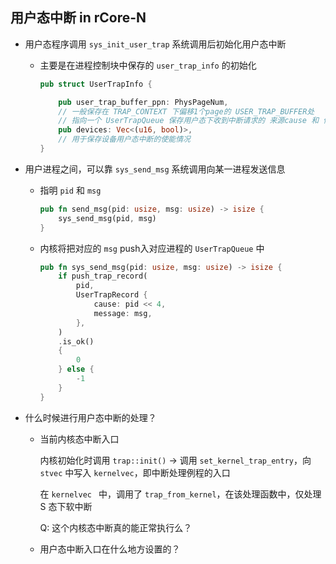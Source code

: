 ## 用户态中断 in rCore-N

+ 用户态程序调用 `sys_init_user_trap` 系统调用后初始化用户态中断

    + 主要是在进程控制块中保存的 `user_trap_info` 的初始化

        ```rust
        pub struct UserTrapInfo {
        
            pub user_trap_buffer_ppn: PhysPageNum,    
            // 一般保存在 TRAP_CONTEXT 下偏移1个page的 USER_TRAP_BUFFER处
            // 指向一个 UserTrapQueue 保存用户态下收到中断请求的 来源cause 和 信息msg
            pub devices: Vec<(u16, bool)>,
            // 用于保存设备用户态中断的使能情况
        }
        ```

+ 用户进程之间，可以靠 `sys_send_msg` 系统调用向某一进程发送信息

    + 指明 `pid` 和 `msg`

        ```rust
        pub fn send_msg(pid: usize, msg: usize) -> isize {
            sys_send_msg(pid, msg)
        }
        ```

    + 内核将把对应的 `msg` push入对应进程的 `UserTrapQueue` 中

        ```rust
        pub fn sys_send_msg(pid: usize, msg: usize) -> isize {
            if push_trap_record(
                pid,
                UserTrapRecord {
                    cause: pid << 4,
                    message: msg,
                },
            )
            .is_ok()
            {
                0
            } else {
                -1
            }
        }
        ```

+ 什么时候进行用户态中断的处理？

    + 当前内核态中断入口
    
        内核初始化时调用 `trap::init()`  -> 调用 `set_kernel_trap_entry`，向 `stvec` 中写入 `kernelvec`，即中断处理例程的入口
    
        在 `kernelvec ` 中，调用了 `trap_from_kernel`，在该处理函数中，仅处理 S 态下软中断
    
        Q: 这个内核态中断真的能正常执行么？
    
    + 用户态中断入口在什么地方设置的？
